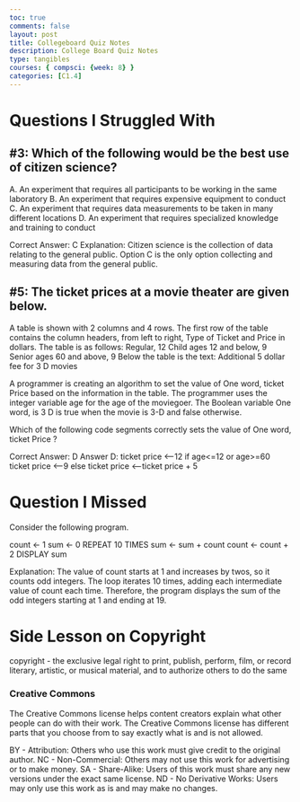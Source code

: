 ```yaml
---
toc: true
comments: false
layout: post
title: Collegeboard Quiz Notes
description: College Board Quiz Notes
type: tangibles
courses: { compsci: {week: 8} }
categories: [C1.4]
---
```


# Questions I Struggled With

## #3: Which of the following would be the best use of citizen science?

A. An experiment that requires all participants to be working in the same laboratory
B. An experiment that requires expensive equipment to conduct
C. An experiment that requires data measurements to be taken in many different locations
D. An experiment that requires specialized knowledge and training to conduct

Correct Answer: C
Explanation: Citizen science is the collection of data relating to the general public. Option C is the only option collecting and measuring data from the general public.

## #5: The ticket prices at a movie theater are given below. <image of table>

A table is shown with 2 columns and 4 rows. The first row of the table contains the column headers, from left to right, Type of Ticket and Price in dollars. The table is as follows: Regular, 12 Child ages 12 and below, 9 Senior ages 60 and above, 9 Below the table is the text: Additional 5 dollar fee for 3 D movies

A programmer is creating an algorithm to set the value of One word, ticket Price based on the information in the table. The programmer uses the integer  variable age for the age of the moviegoer. The Boolean variable One word, is 3 D is true when the movie is 3-D and false otherwise.

Which of the following code segments correctly sets the value of One word, ticket Price ?

Correct Answer: D
Answer D:
ticket price <--12
if age<=12 or age>=60
    ticket price <--9
else
    ticket price <--ticket price + 5

# Question I Missed

Consider the following program.

count <- 1
sum <- 0
REPEAT 10 TIMES
    sum <- sum + count
    count <- count + 2
DISPLAY sum

Explanation: The value of count starts at 1 and increases by twos, so it counts odd integers. The loop iterates 10 times, adding each intermediate value of count each time. Therefore, the program displays the sum of the odd integers starting at 1 and ending at 19.

# Side Lesson on Copyright
copyright - the exclusive legal right to print, publish, perform, film, or record literary, artistic, or musical material, and to authorize others to do the same

### Creative Commons
The Creative Commons license helps content creators explain what other people can do with their work. The Creative Commons license has different parts that you choose from to say exactly what is and is not allowed.

BY - Attribution: Others who use this work must give credit to the original author.
NC - Non-Commercial: Others may not use this work for advertising or to make money.
SA - Share-Alike: Users of this work must share any new versions under the exact same license.
ND - No Derivative Works: Users may only use this work as is and may make no changes.
